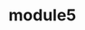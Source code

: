 # module5
<!DOCTYPE html>
<html lang="en">
<head>
    <meta charset="UTF-8">
    <meta name="viewport" content="width=device-width, initial-scale=1.0">
    <title>Restaurant Web App</title>
    <script>
        // Modified code to send the user to a random category
        function redirectToRandomCategory() {
            // Get a list of available categories (customize this list as needed)
            var categories = ["Lunch", "Dinner", "Sushi", "Appetizers", "Desserts"];

            // Generate a random index to select a category
            var randomIndex = Math.floor(Math.random() * categories.length);

            // Get the random category short_name
            var randomCategory = categories[randomIndex];

            // Redirect the user to the random category (simulate the behavior)
            alert("Redirecting to: " + randomCategory);
        }
    </script>
</head>
<body>
    <div id="menu-tile">
        <a href="#">Menu</a>
    </div>
    <div id="specials-tile">
        <!-- Add an event listener to the Specials tile -->
        <a href="#" onclick="redirectToRandomCategory()">Specials</a>
    </div>
    <div id="map-tile">
        <a href="#">Map</a>
    </div>
</body>
</html>


   


